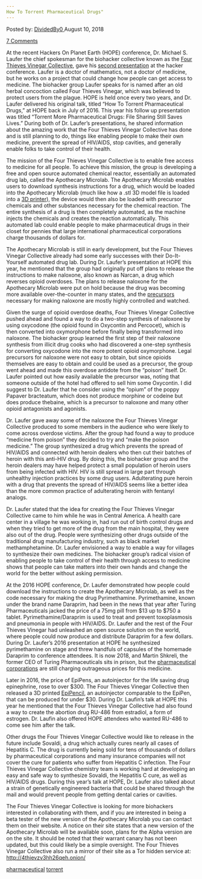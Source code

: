 ```yaml
---
How To Torrent Pharmaceutical Drugs"
---
```

<article class="post-listing post-26530 post type-post status-publish format-standard has-post-thumbnail hentry 
tag-pharmaceutical rent">
<div class="post-inner">
<span>Posted by: <a href="https://www.deepdotweb.com/author/dividedby0/" title="">DividedBy0 </a></span>
<span>August 10, 2018</span>

<span><a href="https://www.deepdotweb.com/2018/08/10/how-to-torrent-pharmaceutical-drugs/#comments">7 Comments</a></span>


<p>At the recent Hackers On Planet Earth (HOPE) conference, Dr. Michael S. Laufer the chief spokesman for the biohacker collective known as the <a href="https://fourthievesvinegar.org/">Four Thieves Vinegar Collective</a>, gave his <a href="https://livestream.com/accounts/9197973/events/8286152/videos/177929992">second presentation</a> at the hacker conference. Laufer is a doctor of mathematics, not a doctor of medicine, but he works on a project that could change how people can get access to medicine. The biohacker group Laufer speaks for is named after an old herbal concoction called Four Thieves Vinegar, which was believed to protect users from the plague. HOPE is held once every two years, and Dr. Laufer delivered his original talk, titled “How To Torrent Pharmaceutical Drugs,” at HOPE back in July of 2016. This year his follow up presentation was titled “Torrent More Pharmaceutical Drugs: File Sharing Still Saves Lives.” During both of Dr. Laufer’s presentations, he shared information about the amazing work that the Four Thieves Vinegar Collective has done and is still planning to do, things like enabling people to make their own medicine, prevent the spread of HIV/AIDS, stop cavities, and generally enable folks to take control of their health.</p>
<p>The mission of the Four Thieves Vinegar Collective is to enable free access to medicine for all people. To achieve this mission, the group is developing a free and open source automated chemical reactor, essentially an automated drug lab, called the Apothecary Microlab. The Apothecary Microlab enables users to download synthesis instructions for a drug, which would be loaded into the Apothecary Microlab (much like how a .stl 3D model file is loaded into a <a href="https://www.deepdotweb.com/2014/07/19/darknet-markets-will-undermine-government-control-guns/">3D printer</a>), the device would then also be loaded with precursor chemicals and other substances necessary for the chemical reaction. The entire synthesis of a drug is then completely automated, as the machine injects the chemicals and creates the reaction automatically. This automated lab could enable people to make pharmaceutical drugs in their closet for pennies that large international pharmaceutical corporations charge thousands of dollars for.</p>
<p>The Apothecary Microlab is still in early development, but the Four Thieves Vinegar Collective already had some early successes with their Do-It-Yourself automated drug lab. During Dr. Laufer’s presentation at HOPE this year, he mentioned that the group had originally put off plans to release the instructions to make naloxone, also known as Narcan, a drug which reverses opioid overdoses. The plans to release naloxone for the Apothecary Microlab were put on hold because the drug was becoming more available over-the-counter in many states, and the <a href="https://www.deepdotweb.com/2017/06/28/dea-seized-50kg-fentanyl-precursor-massachusetts/">precursors</a> necessary for making naloxone are mostly highly controlled and watched.</p>
<p>Given the surge of opioid overdose deaths, Four Thieves Vinegar Collective pushed ahead and found a way to do a two-step synthesis of naloxone by using oxycodone (the opioid found in Oxycontin and Percocet), which is then converted into oxymorphone before finally being transformed into naloxone. The biohacker group learned the first step of their naloxone synthesis from illicit drug cooks who had discovered a one-step synthesis for converting oxycodone into the more potent opioid oxymorphone. Legal precursors for naloxone were not easy to obtain, but since opioids themselves are easy to obtain and could be used as a precursor, the group went ahead and made this overdose antidote from the “poison” itself. Dr. Laufer pointed out how easily available the precursor was, noting that someone outside of the hotel had offered to sell him some Oxycontin. I did suggest to Dr. Laufer that he consider using the “opium” of the poppy Papaver bracteatum, which does not produce morphine or codeine but does produce thebaine, which is a precursor to naloxone and many other opioid antagonists and agonists.</p>
<p>Dr. Laufer gave away some of the naloxone the Four Thieves Vinegar Collective produced to some members in the audience who were likely to come across overdose victims. After the group had found a way to produce “medicine from poison” they decided to try and “make the poison medicine.” The group synthesized a drug which prevents the spread of HIV/AIDS and connected with heroin dealers who then cut their batches of heroin with this anti-HIV drug. By doing this, the biohacker group and the heroin dealers may have helped protect a small population of heroin users from being infected with HIV. HIV is still spread in large part through unhealthy injection practices by some drug users. Adulterating pure heroin with a drug that prevents the spread of HIV/AIDS seems like a better idea than the more common practice of adulterating heroin with fentanyl analogs.</p>
<p>Dr. Laufer stated that the idea for creating the Four Thieves Vinegar Collective came to him while he was in Central America. A health care center in a village he was working in, had run out of birth control drugs and when they tried to get more of the drug from the main hospital, they were also out of the drug. People were synthesizing other drugs outside of the traditional drug manufacturing industry, such as black market methamphetamine. Dr. Laufer envisioned a way to enable a way for villages to synthesize their own medicines. The biohacker group’s radical vision of enabling people to take control of their health through access to medicine shows that people can take matters into their own hands and change the world for the better without asking permission.</p>
<p>At the 2016 HOPE conference, Dr. Laufer demonstrated how people could download the instructions to create the Apothecary Microlab, as well as the code necessary for making the drug Pyrimethamine. Pyrimethamine, known under the brand name Daraprim, had been in the news that year after Turing Pharmaceuticals jacked the price of a 75mg pill from $13 up to $750 a tablet. Pyrimethamine/Daraprim is used to treat and prevent toxoplasmosis and pneumonia in people with HIV/AIDS. Dr. Laufer and the rest of the Four Thieves Vinegar had unleashed an open source solution on the world, where people could now produce and distribute Daraprim for a few dollars. During Dr. Laufer’s 2016 presentation at HOPE he synthesized pyrimethamine on stage and threw handfuls of capsules of the homemade Daraprim to conference attendees. It is now 2018, and Martin Shkreli, the former CEO of Turing Pharmaceuticals sits in prison, but the <a href="https://www.deepdotweb.com/2016/09/15/fentanyl-company-openly-funds-campaign-opposing-marijuana-legalization/">pharmaceutical corporations</a> are still charging outrageous prices for this medicine.</p>
<p>Later in 2016, the price of EpiPens, an autoinjector for the life saving drug epinephrine, rose to over $300. The Four Thieves Vinegar Collective then released a 3D printed <a href="https://fourthievesvinegar.org/blog/2016/09/introducing-the-epipencil">EpiPencil</a>, an autoinjector comparable to the EpiPen, that can be produced for under $30. During Dr. Laufin’s talk at HOPE this year he mentioned that the Four Thieves Vinegar Collective had also found a way to create the abortion drug RU-486 from estradiol, a form of estrogen. Dr. Laufin also offered HOPE attendees who wanted RU-486 to come see him after the talk.</p>
<p>Other drugs the Four Thieves Vinegar Collective would like to release in the future include Sovaldi, a drug which actually cures nearly all cases of Hepatitis C. The drug is currently being sold for tens of thousands of dollars by pharmaceutical corporations and many insurance companies will not cover the cure for patients who suffer from Hepatitis C infection. The Four Thieves Vinegar Collective chemistry team is working hard at developing an easy and safe way to synthesize Sovaldi, the Hepatitis C cure, as well as HIV/AIDS drugs. During this year’s talk at HOPE, Dr. Laufer also talked about a strain of genetically engineered bacteria that could be shared through the mail and would prevent people from getting dental caries or cavities.</p>
<p>The Four Thieves Vinegar Collective is looking for more biohackers interested in collaborating with them, and if you are interested in being a beta tester of the new version of the Apothecary Microlab you can contact them on their website. A notice on their site states that a new version of the Apothecary Microlab will be available soon, plans for the Alpha version are on the site. It should be noted that their warrant canary has not been updated, but this could likely be a simple oversight. The Four Thieves Vinegar Collective also run a mirror of their site as a Tor hidden service at: <a href="http://4thievzv3hh26qeh.onion/">http://4thievzv3hh26qeh.onion/</a></p>
</div>
 <a href="https://www.deepdotweb.com/tag/pharmaceutical/" rel="tag">pharmaceutical</a> <a href="https://www.deepdotweb.com/tag/torrent/" rel="tag">torrent</a></span> <span style="display:none" class="updated">2018-08-10<a href="https://www.deepdotweb.com/author/dividedby0/" title="Posts by DividedBy0" rel="author">DividedBy0</a></strong></div>

